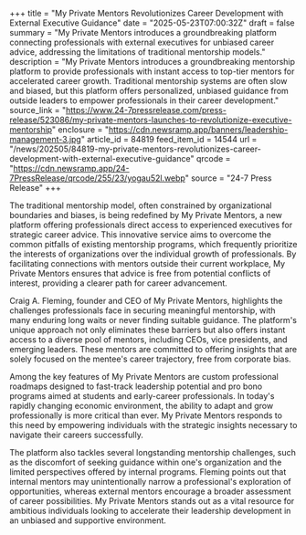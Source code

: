 +++
title = "My Private Mentors Revolutionizes Career Development with External Executive Guidance"
date = "2025-05-23T07:00:32Z"
draft = false
summary = "My Private Mentors introduces a groundbreaking platform connecting professionals with external executives for unbiased career advice, addressing the limitations of traditional mentorship models."
description = "My Private Mentors introduces a groundbreaking mentorship platform to provide professionals with instant access to top-tier mentors for accelerated career growth. Traditional mentorship systems are often slow and biased, but this platform offers personalized, unbiased guidance from outside leaders to empower professionals in their career development."
source_link = "https://www.24-7pressrelease.com/press-release/523086/my-private-mentors-launches-to-revolutionize-executive-mentorship"
enclosure = "https://cdn.newsramp.app/banners/leadership-management-3.jpg"
article_id = 84819
feed_item_id = 14544
url = "/news/202505/84819-my-private-mentors-revolutionizes-career-development-with-external-executive-guidance"
qrcode = "https://cdn.newsramp.app/24-7PressRelease/qrcode/255/23/yogau52l.webp"
source = "24-7 Press Release"
+++

<p>The traditional mentorship model, often constrained by organizational boundaries and biases, is being redefined by My Private Mentors, a new platform offering professionals direct access to experienced executives for strategic career advice. This innovative service aims to overcome the common pitfalls of existing mentorship programs, which frequently prioritize the interests of organizations over the individual growth of professionals. By facilitating connections with mentors outside their current workplace, My Private Mentors ensures that advice is free from potential conflicts of interest, providing a clearer path for career advancement.</p><p>Craig A. Fleming, founder and CEO of My Private Mentors, highlights the challenges professionals face in securing meaningful mentorship, with many enduring long waits or never finding suitable guidance. The platform's unique approach not only eliminates these barriers but also offers instant access to a diverse pool of mentors, including CEOs, vice presidents, and emerging leaders. These mentors are committed to offering insights that are solely focused on the mentee's career trajectory, free from corporate bias.</p><p>Among the key features of My Private Mentors are custom professional roadmaps designed to fast-track leadership potential and pro bono programs aimed at students and early-career professionals. In today's rapidly changing economic environment, the ability to adapt and grow professionally is more critical than ever. My Private Mentors responds to this need by empowering individuals with the strategic insights necessary to navigate their careers successfully.</p><p>The platform also tackles several longstanding mentorship challenges, such as the discomfort of seeking guidance within one's organization and the limited perspectives offered by internal programs. Fleming points out that internal mentors may unintentionally narrow a professional's exploration of opportunities, whereas external mentors encourage a broader assessment of career possibilities. My Private Mentors stands out as a vital resource for ambitious individuals looking to accelerate their leadership development in an unbiased and supportive environment.</p>